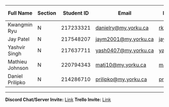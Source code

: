 | Full Name       | Section | Student ID | Email                | Best Way to Contact  | Discord Username |
| --------------- | ------- | ---------- | -------------------- | -------------------- | ---------------- |
| Kwangmin Ryu    | N       | 217233321  | danielry@my.yorku.ca | rkm9864@gmail.com    | sandwitche       |
| Jay Patel       | N       | 217548207  | jaym2001@my.yorku.ca | jaym2001@my.yorku.ca | Jay              |
| Yashvir Singh   | N       | 217637711  | yash0407@my.yorku.ca | yash0407@my.yorku.ca | tBd              |
| Mathieu Johnson | N       | 220794343  | matj10@my.yorku.ca   | matj10@my.yorku.ca   | Mat_johnson      |
| Daniel Prilipko | N       | 214286710  | prilipko@my.yorku.ca | prilipko@my.yorku.ca | Dan the Man      |

---

**Discord Chat/Server Invite:** [Link](https://discord.gg/97SjCgA2)
**Trello Invite:** [Link](https://trello.com/invite/67ae7b89b9076cab64b52a8a/ATTIc3a87d0079a205c64fe8c364f37c9b238A1FE383)
